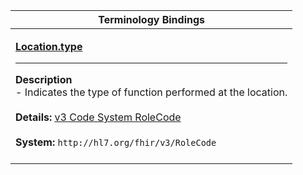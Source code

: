 |Terminology Bindings|
|---|
|<p>**[Location.type](http://hl7.org/fhir/DSTU2/location-definitions.html#Location.type)**<hr>**Description**<br>- Indicates the type of function performed at the location.<br><br>**Details:** [v3 Code System RoleCode](http://hl7.org/fhir/dstu2/v3/ServiceDeliveryLocationRoleType/index.html)<br><br>**System:** `http://hl7.org/fhir/v3/RoleCode`<br><br>|
